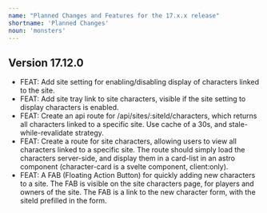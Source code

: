 ```yaml
---
name: "Planned Changes and Features for the 17.x.x release"
shortname: 'Planned Changes'
noun: 'monsters'
---
```

## Version 17.12.0
- FEAT: Add site setting for enabling/disabling display of characters linked to the site.
- FEAT: Add site tray link to site characters, visible if the site setting to display characters is enabled.
- FEAT: Create an api route for /api/sites/:siteId/characters, which returns all characters linked to a specific site. Use cache of a 30s, and stale-while-revalidate strategy.
- FEAT: Create a route for site characters, allowing users to view all characters linked to a specific site. The route should simply load the characters server-side, and display them in a card-list in an astro component (character-card is a svelte component, client:only).
- FEAT: A FAB (Floating Action Button) for quickly adding new characters to a site. The FAB is visible on the site characters page, for players and owners of the site. The FAB is a link to the new character form, with the siteId prefilled in the form.


